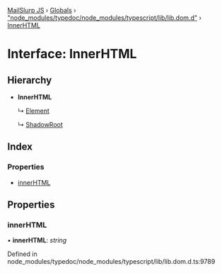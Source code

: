 [MailSlurp JS](../README.md) › [Globals](../globals.md) › ["node_modules/typedoc/node_modules/typescript/lib/lib.dom.d"](../modules/_node_modules_typedoc_node_modules_typescript_lib_lib_dom_d_.md) › [InnerHTML](_node_modules_typedoc_node_modules_typescript_lib_lib_dom_d_.innerhtml.md)

# Interface: InnerHTML

## Hierarchy

* **InnerHTML**

  ↳ [Element](_node_modules_typedoc_node_modules_typescript_lib_lib_dom_d_.element.md)

  ↳ [ShadowRoot](_node_modules_typedoc_node_modules_typescript_lib_lib_dom_d_.shadowroot.md)

## Index

### Properties

* [innerHTML](_node_modules_typedoc_node_modules_typescript_lib_lib_dom_d_.innerhtml.md#innerhtml)

## Properties

###  innerHTML

• **innerHTML**: *string*

Defined in node_modules/typedoc/node_modules/typescript/lib/lib.dom.d.ts:9789
